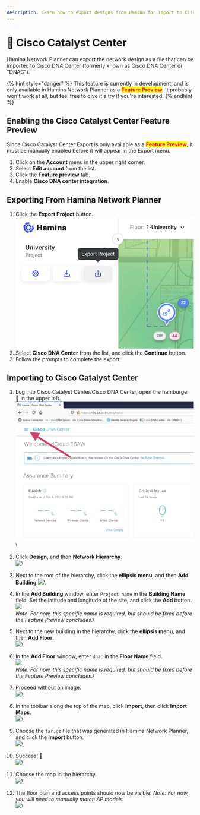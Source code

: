 ```yaml
---
description: Learn how to export designs from Hamina for import to Cisco Catalyst Center.
---
```


# 🧬 Cisco Catalyst Center

Hamina Network Planner can export the network design as a file that can be imported to Cisco DNA Center (formerly known as Cisco DNA Center or "DNAC").

{% hint style="danger" %}
This feature is currently in development, and is only available in Hamina Network Planner as a <mark style="color:red;">**Feature Preview**</mark>. It probably won't work at all, but feel free to give it a try if you're interested.
{% endhint %}

## Enabling the Cisco Catalyst Center Feature Preview

Since Cisco Catalyst Center Export is only available as a <mark style="color:red;">**Feature Preview**</mark>, it must be manually enabled before it will appear in the Export menu.

1. Click on the **Account** menu in the upper right corner.
2. Select **Edit account** from the list.
3. Click the **Feature preview** tab.
4. Enable **Cisco DNA center integration**.

## Exporting From Hamina Network Planner

1. Click the **Export Project** button.\
   ![](<../.gitbook/assets/Export Project (1).png>)
2. Select **Cisco DNA Center** from the list, and click the **Continue** button.
3. Follow the prompts to complete the export.

## Importing to Cisco Catalyst Center

1. Log into Cisco Catalyst Center/Cisco DNA Center, open the hamburger 🍔 in the upper left.\
   <img src="../.gitbook/assets/1_menu (1).png" alt="" data-size="original">\

2. Click **Design**, and then **Network Hierarchy**.\
   ![](../.gitbook/assets/2\_design\_network\_heirarchy.png)\

3. Next to the root of the hierarchy, click the **ellipsis menu**, and then **Add Building**.![](../.gitbook/assets/3\_elipsis\_add\_building.png)\

4. In the **Add Building** window, enter `Project name` in the **Building Name** field.  Set the latitude and longitude of the site, and click the **Add** button.\
   ![](../.gitbook/assets/4\_project\_name.png)\
   _Note: For now, this specific name is required, but should be fixed before the Feature Preview concludes._\

5. Next to the new building in the hierarchy, click the **ellipsis menu**, and then **Add Floor**.\
   ![](<../.gitbook/assets/5\_elipsis\_add\_floor (1).png>)\

6. In the **Add Floor** window, enter `dnac` in the **Floor Name** field.\
   ![](../.gitbook/assets/6\_add\_floor.png)\
   _Note: For now, this specific name is required, but should be fixed before the Feature Preview concludes._\

7. Proceed without an image.\
   ![](../.gitbook/assets/7\_without\_image.png)\

8. In the toolbar along the top of the map, click **Import**, then click **Import Maps**.\
   ![](../.gitbook/assets/8\_import\_maps.png)\

9. Choose the `tar.gz` file that was generated in Hamina Network Planner, and click the **Import** button.\
   ![](<../.gitbook/assets/9\_select\_map (1).png>)\

10. Success! 🎉\
    ![](../.gitbook/assets/10\_success.png)\

11. Choose the map in the hierarchy.\
    ![](../.gitbook/assets/11\_select.png)\

12. The floor plan and access points should now be visible. _Note: For now, you will need to manually match AP models._\
    ![](<../.gitbook/assets/12\_view (1).png>)\

